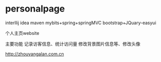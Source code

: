 # personalpage

interllij idea
maven
mybits+spring+springMVC
bootstrap+JQuary-easyui

个人主页website

主要功能
记录访客信息、统计访问量
修改背景图片信息等、修改头像

http://zhouyangalan.com.cn

